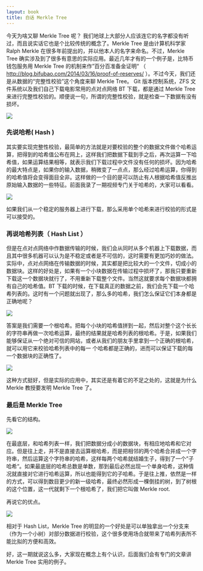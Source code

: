 ```yaml
---
layout: book
title: 白话 Merkle Tree
---
```


今天为啥又聊 Merkle Tree 呢？ 我们地球上大部分人应该连它的名字都没有听过，而且说实话它也是个比较传统的概念了。Merkle Tree 是由计算机科学家 Ralph Merkle 在很多年前提出的，并以他本人的名字来命名。不过，Merkle Tree 确实涉及到了很多有意思的实际应用。最近几年才有的一个例子是，比特币钱包服务用 Merkle Tree 的机制来作”百分百准备金证明“ （ <http://blog.bifubao.com/2014/03/16/proof-of-reserves/> ）。不过今天，我们还是从数据的“完整性校验”这个角度来聊 Merkle Tree。 Git 版本控制系统，ZFS 文件系统以及我们自己下载电影常用的点对点网络 BT 下载，都是通过 Merkle Tree 来进行完整性校验的。顺便说一句，所谓的完整性校验，就是检查一下数据有没有损坏。

![](http://peterpic.qiniudn.com/ralph_merkle.png)

### 先说哈希( Hash )

其实要实现完整性校验，最简单的方法就是对要校验的整个的数据文件做个哈希运算，把得到的哈希值公布在网上，这样我们把数据下载到手之后，再次运算一下哈希值，如果运算结果相等，就表示我们下载过程中文件没有任何的损坏。因为哈希的最大特点是，如果你的输入数据，稍微变了一点点，那么经过哈希运算，你得到的哈希值将会变得面目全非。这样做的一个目的是可以防止有人根据哈希值反推出原始输入数据的一些特征。前面我录了一期视频专门关于哈希的，大家可以看看。

![](http://peterpic.qiniudn.com/server_client.png)

如果我们从一个稳定的服务器上进行下载，那么采用单个哈希来进行校验的形式是可以接受的。

### 再说哈希列表（ Hash List ）

但是在点对点网络中作数据传输的时候，我们会从同时从多个机器上下载数据，而且其中很多机器可以认为是不稳定或者是不可信的，这时需要有更加巧妙的做法。实际中，点对点网络在传输数据的时候，其实都是把比较大的一个文件，切成小的数据块。这样的好处是，如果有一个小块数据在传输过程中损坏了，那我只要重新下载这一个数据块就行了，不用重新下载整个文件。当然这就要求每个数据块都拥有自己的哈希值。BT 下载的时候，在下载真正的数据之前，我们会先下载一个哈希列表的。这时有一个问题就出现了，那么多的哈希，我们怎么保证它们本身都是正确地呢？

![](http://peterpic.qiniudn.com/p2p.png)

答案是我们需要一个根哈希。把每个小块的哈希值拼到一起，然后对整个这个长长的字符串再做一次哈希运算，最终的结果就是哈希列表的根哈希。于是，如果我们能够保证从一个绝对可信的网站，或者从我们的朋友手里拿到一个正确的根哈希，就可以用它来校验哈希列表中的每一
个哈希都是正确的，进而可以保证下载的每一个数据块的正确性了。

![](http://peterpic.qiniudn.com/hash_list.png)

这种方式挺好，但是实际的应用中，其实还是有着它的不足之处的，这就是为什么 Merkle 教授要发明 Merkle Tree 了。


### 最后是 Merkle Tree

先看它的结构。

![](http://peterpic.qiniudn.com/merkle_tree.png)

在最底层，和哈希列表一样，我们把数据分成小的数据块，有相应地哈希和它对应。但是往上走，并不是直接去运算根哈希，而是把相邻的两个哈希合并成一个字符串，然后运算这个字符串的哈希，这样每两个哈希就结婚生子，得到了一个”子哈希“。如果最底层的哈希总数是单数，那到最后必然出现一个单身哈希，这种情况就直接对它进行哈希运算，所以也能得到它的子哈希。于是往上推，依然是一样的方式，可以得到数目更少的新一级哈希，最终必然形成一棵倒挂的树，到了树根的这个位置，这一代就剩下一个根哈希了，我们把它叫做 Merkle root.

再说它的优点。

![](http://peterpic.qiniudn.com/sub_tree.png)

相对于 Hash List，Merkle Tree 的明显的一个好处是可以单独拿出一个分支来（作为一个小树）对部分数据进行校验，这个很多使用场合就带来了哈希列表所不能比拟的方便和高效。

好，这一期就说这么多，大家现在概念上有个认识，后面我们会有专门的文章讲 Merkle Tree 实用的例子。
